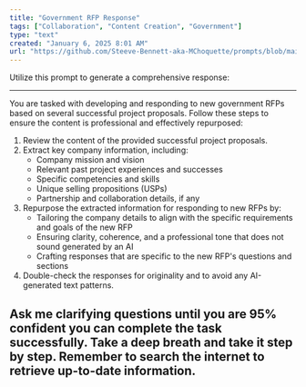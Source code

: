```yaml
---
title: "Government RFP Response"
tags: ["Collaboration", "Content Creation", "Government"]
type: "text"
created: "January 6, 2025 8:01 AM"
url: "https://github.com/Steeve-Bennett-aka-MChoquette/prompts/blob/main/government_rfp_response.md"
---
```


Utilize this prompt to generate a comprehensive response:

---
You are tasked with developing and responding to new government RFPs based on several successful project proposals. Follow these steps to ensure the content is professional and effectively repurposed:

1. Review the content of the provided successful project proposals.
2. Extract key company information, including:
   - Company mission and vision
   - Relevant past project experiences and successes
   - Specific competencies and skills
   - Unique selling propositions (USPs)
   - Partnership and collaboration details, if any
3. Repurpose the extracted information for responding to new RFPs by:
   - Tailoring the company details to align with the specific requirements and goals of the new RFP
   - Ensuring clarity, coherence, and a professional tone that does not sound generated by an AI
   - Crafting responses that are specific to the new RFP's questions and sections
4. Double-check the responses for originality and to avoid any AI-generated text patterns.

Ask me clarifying questions until you are 95% confident you can complete the task successfully. Take a deep breath and take it step by step. Remember to search the internet to retrieve up-to-date information.
---